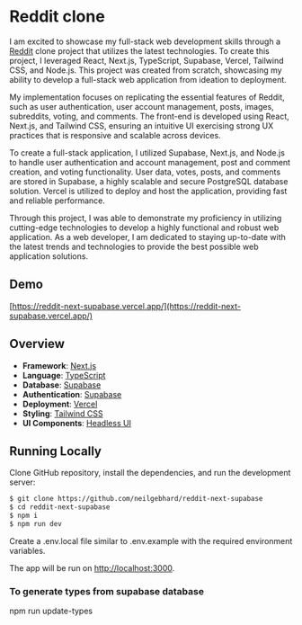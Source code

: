 # Reddit clone

I am excited to showcase my full-stack web development skills through a [Reddit](https://www.reddit.com/) clone project that utilizes the latest technologies. To create this project, I leveraged React, Next.js, TypeScript, Supabase, Vercel, Tailwind CSS, and Node.js. This project was created from scratch, showcasing my ability to develop a full-stack web application from ideation to deployment.

My implementation focuses on replicating the essential features of Reddit, such as user authentication, user account management, posts, images, subreddits, voting, and comments. The front-end is developed using React, Next.js, and Tailwind CSS, ensuring an intuitive UI exercising strong UX practices that is responsive and scalable across devices.

To create a full-stack application, I utilized Supabase, Next.js, and Node.js to handle user authentication and account management, post and comment creation, and voting functionality. User data, votes, posts, and comments are stored in Supabase, a highly scalable and secure PostgreSQL database solution. Vercel is utilized to deploy and host the application, providing fast and reliable performance.

Through this project, I was able to demonstrate my proficiency in utilizing cutting-edge technologies to develop a highly functional and robust web application. As a web developer, I am dedicated to staying up-to-date with the latest trends and technologies to provide the best possible web application solutions.

## Demo

[https://reddit-next-supabase.vercel.app/](https://reddit-next-supabase.vercel.app/)

## Overview

- **Framework**: [Next.js](https://nextjs.org/)
- **Language**: [TypeScript](https://www.typescriptlang.org/)
- **Database**: [Supabase](https://supabase.com/)
- **Authentication**: [Supabase](https://supabase.com/)
- **Deployment**: [Vercel](https://vercel.com)
- **Styling**: [Tailwind CSS](https://tailwindcss.com/)
- **UI Components**: [Headless UI](https://headlessui.dev/)

## Running Locally

Clone GitHub repository, install the dependencies, and run the development server:

```bash
$ git clone https://github.com/neilgebhard/reddit-next-supabase
$ cd reddit-next-supabase
$ npm i
$ npm run dev
```

Create a .env.local file similar to .env.example with the required environment variables.

The app will be run on [http://localhost:3000](http://localhost:3000).

### To generate types from supabase database

npm run update-types
